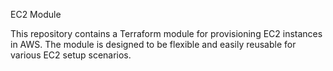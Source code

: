 EC2 Module

This repository contains a Terraform module for provisioning EC2 instances in AWS. The module is designed to be flexible and easily reusable for various EC2 setup scenarios.

